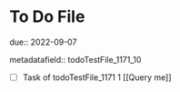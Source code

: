 # To Do File

due:: 2022-09-07

metadatafield:: todoTestFile_1171_10

- [ ] Task of todoTestFile_1171 1 [[Query me]]
